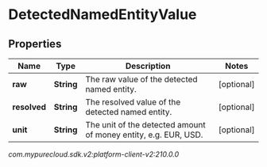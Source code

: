 # DetectedNamedEntityValue


## Properties

| Name | Type | Description | Notes |
| ------------ | ------------- | ------------- | ------------- |
| **raw** | **String** | The raw value of the detected named entity. |  [optional] |
| **resolved** | **String** | The resolved value of the detected named entity. |  [optional] |
| **unit** | **String** | The unit of the detected amount of money entity, e.g. EUR, USD. |  [optional] |




_com.mypurecloud.sdk.v2:platform-client-v2:210.0.0_
